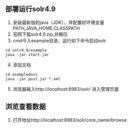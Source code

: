 ## 部署运行solr4.9
1. 安装最新版的java（JDK），并配置好环境变量PATH,JAVA_HOME,CLASSPATH
2. 官网下载solr4.9.zip,并解压
3. cmd今入example目录，运行如下命令启动solr
```
cd solr4.9/example
java -jar start.jar
```
4. 添加文档
```
cd exampledocs
java -jar post.jar *.xml
```
5. 浏览器输入http://localhost:8983/solr/ 进入管理页面


## 浏览查看数据
1. 打开地址http://localhost:8983/solr/core_name/browse
